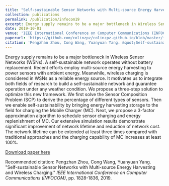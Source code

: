 ```yaml
---
title: "Self-sustainable Sensor Networks with Multi-source Energy Harvesting and Wireless Charging"
collection: publications
permalink: /publication/infocom19
excerpt: Energy supply remains to be a major bottleneck in Wireless Sensor Networks (WSNs). A self-sustainable network operates without battery replacement. Recent efforts employ multi-source energy harvesting to power sensors with ambient energy. Meanwhile, wireless charging is considered in WSNs as a reliable energy source. It motivates us to integrate both fields of research to build a self-sustainable network and guarantee operation under any weather condition. We propose a three-step solution to optimize this new framework. We first solve the Sensor Composition Problem (SCP) to derive the percentage of different types of sensors. Then we enable self-sustainability by bringing energy harvesting storage to the field for charging the Mobile Charger (MC). Next, we propose a 3-factor approximation algorithm to schedule sensor charging and energy replenishment of MC. Our extensive simulation results demonstrate significant improvement of network lifetime and reduction of network cost. The network lifetime can be extended at least three times compared with traditional approaches and the charging capability of MC increases at least 100%.
date: 2019-10-01
venue: 'IEEE International Conference on Computer Communications (INFOCOM)'
paperurl: 'https://github.com/colinzpz/colinzpz.github.io/blob/master/files/infocom19.pdf'
citation: 'Pengzhan Zhou, Cong Wang, Yuanyuan Yang. &quot;Self-sustainable Sensor Networks with Multi-source Energy Harvesting and Wireless Charging.&quot; <i>IEEE International Conference on Computer Communications (INFOCOM)</i>, pp. 1828-1836, 2019.'
---
```

Energy supply remains to be a major bottleneck in Wireless Sensor Networks (WSNs). A self-sustainable network operates without battery replacement. Recent efforts employ multi-source energy harvesting to power sensors with ambient energy. Meanwhile, wireless charging is considered in WSNs as a reliable energy source. It motivates us to integrate both fields of research to build a self-sustainable network and guarantee operation under any weather condition. We propose a three-step solution to optimize this new framework. We first solve the Sensor Composition Problem (SCP) to derive the percentage of different types of sensors. Then we enable self-sustainability by bringing energy harvesting storage to the field for charging the Mobile Charger (MC). Next, we propose a 3-factor approximation algorithm to schedule sensor charging and energy replenishment of MC. Our extensive simulation results demonstrate significant improvement of network lifetime and reduction of network cost. The network lifetime can be extended at least three times compared with traditional approaches and the charging capability of MC increases at least 100%.

[Download paper here](https://github.com/colinzpz/colinzpz.github.io/blob/master/files/infocom19.pdf)

Recommended citation: Pengzhan Zhou, Cong Wang, Yuanyuan Yang. "Self-sustainable Sensor Networks with Multi-source Energy Harvesting and Wireless Charging." <i>IEEE International Conference on Computer Communications (INFOCOM)</i>, pp. 1828-1836, 2019.
